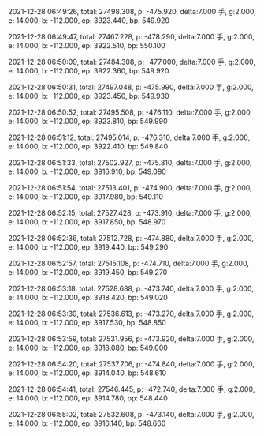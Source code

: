 2021-12-28 06:49:26, total: 27498.308, p: -475.920, delta:7.000 手, g:2.000, e: 14.000, b: -112.000, ep: 3923.440, bp: 549.920

2021-12-28 06:49:47, total: 27467.228, p: -478.290, delta:7.000 手, g:2.000, e: 14.000, b: -112.000, ep: 3922.510, bp: 550.100

2021-12-28 06:50:09, total: 27484.308, p: -477.000, delta:7.000 手, g:2.000, e: 14.000, b: -112.000, ep: 3922.360, bp: 549.920

2021-12-28 06:50:31, total: 27497.048, p: -475.990, delta:7.000 手, g:2.000, e: 14.000, b: -112.000, ep: 3923.450, bp: 549.930

2021-12-28 06:50:52, total: 27495.508, p: -476.110, delta:7.000 手, g:2.000, e: 14.000, b: -112.000, ep: 3923.810, bp: 549.990

2021-12-28 06:51:12, total: 27495.014, p: -476.310, delta:7.000 手, g:2.000, e: 14.000, b: -112.000, ep: 3922.410, bp: 549.840

2021-12-28 06:51:33, total: 27502.927, p: -475.810, delta:7.000 手, g:2.000, e: 14.000, b: -112.000, ep: 3916.910, bp: 549.090

2021-12-28 06:51:54, total: 27513.401, p: -474.900, delta:7.000 手, g:2.000, e: 14.000, b: -112.000, ep: 3917.980, bp: 549.110

2021-12-28 06:52:15, total: 27527.428, p: -473.910, delta:7.000 手, g:2.000, e: 14.000, b: -112.000, ep: 3917.850, bp: 548.970

2021-12-28 06:52:36, total: 27512.728, p: -474.880, delta:7.000 手, g:2.000, e: 14.000, b: -112.000, ep: 3919.440, bp: 549.290

2021-12-28 06:52:57, total: 27515.108, p: -474.710, delta:7.000 手, g:2.000, e: 14.000, b: -112.000, ep: 3919.450, bp: 549.270

2021-12-28 06:53:18, total: 27528.688, p: -473.740, delta:7.000 手, g:2.000, e: 14.000, b: -112.000, ep: 3918.420, bp: 549.020

2021-12-28 06:53:39, total: 27536.613, p: -473.270, delta:7.000 手, g:2.000, e: 14.000, b: -112.000, ep: 3917.530, bp: 548.850

2021-12-28 06:53:59, total: 27531.956, p: -473.920, delta:7.000 手, g:2.000, e: 14.000, b: -112.000, ep: 3918.080, bp: 549.000

2021-12-28 06:54:20, total: 27537.706, p: -474.840, delta:7.000 手, g:2.000, e: 14.000, b: -112.000, ep: 3914.040, bp: 548.610

2021-12-28 06:54:41, total: 27546.445, p: -472.740, delta:7.000 手, g:2.000, e: 14.000, b: -112.000, ep: 3914.780, bp: 548.440

2021-12-28 06:55:02, total: 27532.608, p: -473.140, delta:7.000 手, g:2.000, e: 14.000, b: -112.000, ep: 3916.140, bp: 548.660
